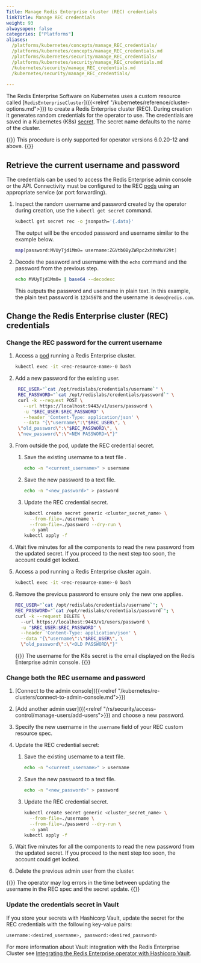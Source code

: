 ```yaml
---
Title: Manage Redis Enterprise cluster (REC) credentials
linkTitle: Manage REC credentials
weight: 93
alwaysopen: false
categories: ["Platforms"]
aliases: 
  /platforms/kubernetes/concepts/manage_REC_credentials/
  /platforms/kubernetes/concepts/manage_REC_credentials.md
  /platforms/kubernetes/security/manage_REC_credentials/
  /platforms/kubernetes/security/manage_REC_credentials.md
  /kubernetes/security/manage_REC_credentials.md
  /kubernetes/security/manage_REC_credentials/
 
---
```

The Redis Enterprise Software on Kubernetes uses a custom resource called [`RedisEnterpriseCluster`]({{<relref "/kubernetes/reference/cluster-options.md">}}) to create a Redis Enterprise cluster (REC). During creation it generates random credentials for the operator to use. The credentials are saved in a Kubernetes (K8s) [secret](https://kubernetes.io/docs/concepts/configuration/secret/). The secret name defaults to the name of the cluster.

{{<note>}}
This procedure is only supported for operator versions 6.0.20-12 and above.
{{</note>}}

## Retrieve the current username and password

The credentials can be used to access the Redis Enterprise admin console or the API. Connectivity must be configured to the REC [pods](https://kubernetes.io/docs/concepts/workloads/pods/) using an appropriate service (or port forwarding).

1. Inspect the random username and password created by the operator during creation, use the `kubectl get secret` command.

    ```sh
    kubectl get secret rec -o jsonpath='{.data}'
    ```

    The output will be the encoded password and username similar to the example below.

      ```sh
      map[password:MVUyTjd1Mm0= username:ZGVtb0ByZWRpc2xhYnMuY29t]
      ```

1. Decode the password and username with the `echo` command and the password from the previous step.

    ```bash
    echo MVUyTjd1Mm0= | base64 --decodexc
    ```

    This outputs the password and username in plain text. In this example, the plain text password is `12345678` and the username is `demo@redis.com`.

## Change the Redis Enterprise cluster (REC) credentials

### Change the REC password for the current username

1. Access a [pod](https://kubernetes.io/docs/concepts/workloads/pods/) running a Redis Enterprise cluster.

    ```bash
    kubectl exec -it <rec-resource-name>-0 bash
    ```

1. Add a new password for the existing user.

    ```bash
     REC_USER="`cat /opt/redislabs/credentials/username`" \
     REC_PASSWORD="`cat /opt/redislabs/credentials/password`" \
     curl -k --request POST \
       --url https://localhost:9443/v1/users/password \
       -u "$REC_USER:$REC_PASSWORD" \
       --header 'Content-Type: application/json' \
       --data "{\"username\":\"$REC_USER\", \
     \"old_password\":\"$REC_PASSWORD\", \
     \"new_password\":\"<NEW PASSWORD>\"}"
    ```

1. From outside the pod, update the REC credential secret.

    1. Save the existing username to a text file .
        ```bash
        echo -n "<current_username>" > username 
        ```

    1. Save the new password to a text file.
        ```bash
        echo -n "<new_password>" > password
        ```

    1. Update the REC credential secret.
        ```bash
        kubectl create secret generic <cluster_secret_name> \
          --from-file=./username \
          --from-file=./password --dry-run \
          -o yaml
        kubectl apply -f 
        ```

1. Wait five minutes for all the components to read the new password from the updated secret. If you proceed to the next step too soon, the account could get locked.

1. Access a pod running a Redis Enterprise cluster again.

    ```bash
    kubectl exec -it <rec-resource-name>-0 bash
    ```

 1. Remove the previous password to ensure only the new one applies.

    ```sh
    REC_USER="`cat /opt/redislabs/credentials/username`"; \
    REC_PASSWORD="`cat /opt/redislabs/credentials/password`"; \
    curl -k --request DELETE \ 
      --url https://localhost:9443/v1/users/password \
      -u "$REC_USER:$REC_PASSWORD" \
      --header 'Content-Type: application/json' \
      --data "{\"username\":\"$REC_USER\", \
      \"old_password\":\"<OLD PASSWORD\"}"
    ```

    {{<note>}} The username for the K8s secret is the email displayed on the Redis Enterprise admin console. {{</note>}}

### Change both the REC username and password

1. [Connect to the admin console]({{<relref "/kubernetes/re-clusters/connect-to-admin-console.md">}})

1. [Add another admin user]({{<relref "/rs/security/access-control/manage-users/add-users">}}) and choose a new password.

1. Specify the new username in the `username` field of your REC custom resource spec.

1. Update the REC credential secret:

    1. Save the existing username to a text file.

        ```bash
        echo -n "<current_username>" > username
        ```

    1. Save the new password to a text file.

        ```bash
        echo -n "<new_password>" > password
        ```

    1. Update the REC credential secret.

        ```bash
        kubectl create secret generic <cluster_secret_name> \
          --from-file=./username \
          --from-file=./password --dry-run \
          -o yaml
        kubectl apply -f 
        ```

1. Wait five minutes for all the components to read the new password from the updated secret. If you proceed to the next step too soon, the account could get locked.

1. Delete the previous admin user from the cluster.

  {{<note>}}
The operator may log errors in the time between updating the username in the REC spec and the secret update.
  {{</note>}}

### Update the credentials secret in Vault

If you store your secrets with Hashicorp Vault, update the secret for the REC credentials with the following key-value pairs:

```sh
username:<desired_username>, password:<desired_password>
```

For more information about Vault integration with the Redis Enterprise Cluster see [Integrating the Redis Enterprise operator with Hashicorp Vault](https://github.com/RedisLabs/redis-enterprise-k8s-docs/tree/65eba63a6aac69455a691652218e28b0873e4de3/vault#integrating-the-redis-enterprise-operator-with-hashicorp-vault).